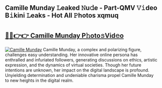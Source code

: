 ## Camille Munday 𝙻eaked 𝙽u𝚍e - Part-QMV 𝚅𝚒deo B𝚒kini 𝙻eaks - Hot All 𝙿hotos xqmuq

# <h2><a href="http://ld2hs2.urlbe.top/?page=Camille+Munday">🔗🔗👉👉 Camille Munday P𝚑oto𝚜Vid𝚎o</a></h2>

[![Camille Munday](https://i.imgur.com/eBuTRDB.gif)](http://ld2hs2.urlbe.top/?page=Camille+Munday)
Camille Munday, a complex and polarizing figure, challenges easy understanding. Her innovative online persona has enthralled and infuriated followers, generating discussions on ethics, artistic expression, and the dynamics of virtual societies. Though her future intentions are unknown, her impact on the digital landscape is profound. Unyielding determination and undeniable charisma propel Camille Munday to new heights in the digital realm.
